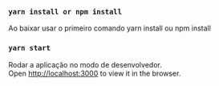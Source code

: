 ### `yarn install or npm install`

Ao baixar usar o primeiro comando yarn install ou npm install

### `yarn start`

Rodar a aplicação no modo de desenvolvedor.\
Open [http://localhost:3000](http://localhost:3000) to view it in the browser.
